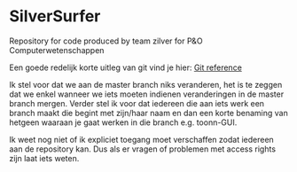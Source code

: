 SilverSurfer
============

Repository for code produced by team zilver for P&amp;O Computerwetenschappen

Een goede redelijk korte uitleg van git vind je hier: 
[Git reference](http://gitref.org/index.html)

Ik stel voor dat we aan de master branch niks veranderen, het is te zeggen dat
we enkel wanneer we iets moeten indienen veranderingen in de master branch
mergen. Verder stel ik voor dat iedereen die aan iets werk een branch maakt die
begint met zijn/haar naam en dan een korte benaming van hetgeen waaraan je gaat
werken in die branch e.g. toonn-GUI.

Ik weet nog niet of ik expliciet toegang moet verschaffen zodat iedereen aan
de repository kan. Dus als er vragen of problemen met access rights zijn laat
iets weten.
